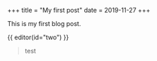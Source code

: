 +++
title = "My first post"
date = 2019-11-27
+++

This is my first blog post.

{{ editor(id="two") }}

> test
